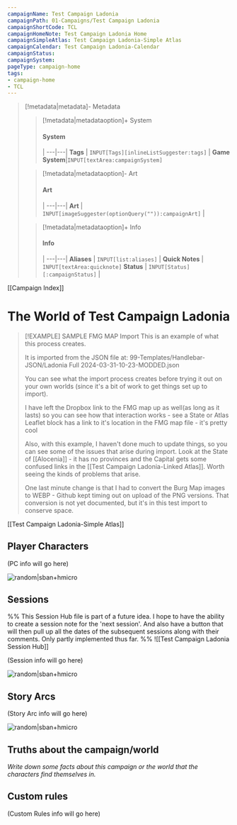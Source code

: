 ```yaml
---
campaignName: Test Campaign Ladonia
campaignPath: 01-Campaigns/Test Campaign Ladonia
campaignShortCode: TCL
campaignHomeNote: Test Campaign Ladonia Home
campaignSimpleAtlas: Test Campaign Ladonia-Simple Atlas
campaignCalendar: Test Campaign Ladonia-Calendar
campaignStatus: 
campaignSystem:
pageType: campaign-home
tags:
- campaign-home
- TCL
---
```


> [!metadata|metadata]- Metadata 
>> [!metadata|metadataoption]+ System
>> #### System
>>  |
>> ---|---|
> **Tags** | `INPUT[Tags][inlineListSuggester:tags]` |
> **Game System**|`INPUT[textArea:campaignSystem]`
>
>> [!metadata|metadataoption]- Art
>> #### Art
>>  |
>> ---|---|
>> **Art** | `INPUT[imageSuggester(optionQuery("")):campaignArt]` |
>
>> [!metadata|metadataoption]+ Info
>> #### Info
>>  |
>> ---|---|
>> **Aliases** | `INPUT[list:aliases]` |
>> **Quick Notes** |  `INPUT[textArea:quicknote]`
>> **Status** | `INPUT[Status][:campaignStatus]` |



[[Campaign Index]]

# The World of Test Campaign Ladonia

> [!EXAMPLE] SAMPLE FMG MAP Import
> This is an example of what this process creates.
> 
> It is imported from the JSON file at:
> 99-Templates/Handlebar-JSON/Ladonia Full 2024-03-31-10-23-MODDED.json
> 
> You can see what the import process creates before trying it out on your own worlds (since it's a bit of work to get things set up to import).
> 
> I have left the Dropbox link to the FMG map up as well(as long as it lasts) so you can see how that interaction works - see a State or Atlas Leaflet block has a link to it's location in the FMG map file - it's pretty cool
> 
> Also, with this example, I haven't done much to update things, so you can see some of the issues that arise during import. Look at the State of [[Alocenia]] - it has no provinces and the Capital gets some confused links in the [[Test Campaign Ladonia-Linked Atlas]]. Worth seeing the kinds of problems that arise.
> 
> One last minute change is that I had to convert the Burg Map images to WEBP - Github kept timing out on upload of the PNG versions. That conversion is not yet documented, but it's in this test import to conserve space.



[[Test Campaign Ladonia-Simple Atlas]]

## Player Characters

(PC info will go here)

![random|sban+hmicro](https://source.unsplash.com/random?abstract,fire)
## Sessions

%% This Session Hub file is part of a future idea. I hope to have the ability to create a session note for the 'next session'. And also have a button that will then pull up all the dates of the subsequent sessions along with their comments. Only partly implemented thus far. %%
![[Test Campaign Ladonia Session Hub]]

(Session info will go here)

![random|sban+hmicro](https://source.unsplash.com/random?abstract,paper)
## Story Arcs

(Story Arc info will go here)

![random|sban+hmicro](https://source.unsplash.com/random?abstract,water)

## Truths about the campaign/world

*Write down some facts about this campaign or the world that the characters find themselves in.*

## Custom rules

(Custom Rules info will go here)